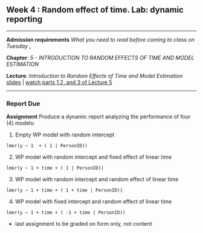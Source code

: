 Week 4 : Random effect of time.  Lab: dynamic reporting
---

----
**Admission requirements** *What you need to read before coming to class on Tuesday* [.](https://github.com/andkov/MLMtime/edit/gh-pages/4.md)

**Chapter**: *5 - INTRODUCTION TO RANDOM EFFECTS OF TIME AND MODEL ESTIMATION* 

**Lecture**: *Introduction to Random Effects of Time and Model Estimation*  [slides](http://www.lesahoffman.com/944/944_Lecture05_Random_Effects.pdf) |  [watch parts 1,2, and 3 of Lecture 5](http://www.lesahoffman.com/944/index.html)  




---- 

### Report Due

**Assignment** Produce a dynamic report analyzing the performance of four (4) models:
  1. Empty WP model with random intercept
  ```
  lmer(y ~ 1  + ( 1 | PersonID))
  ```
  
  2. WP model with random intercept and fixed effect of linear time
  ```
  lmer(y ~ 1 + time + ( 1 | PersonID))
  ```
  
  3. WP model with random intercept and random effect of linear time
  ```
  lmer(y ~ 1 + time + ( 1 + time | PersonID))
  ``` 
  4. WP model with fixed intercept and random effect of linear time
  ```
  lmer(y ~ 1 + time + ( -1 + time | PersonID))
  ``` 

 - last assignment to be graded on form only, not content




